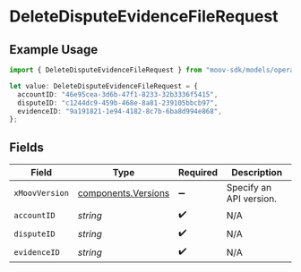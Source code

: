 # DeleteDisputeEvidenceFileRequest

## Example Usage

```typescript
import { DeleteDisputeEvidenceFileRequest } from "moov-sdk/models/operations";

let value: DeleteDisputeEvidenceFileRequest = {
  accountID: "46e95cea-3d6b-47f1-8233-32b3336f5415",
  disputeID: "c1244dc9-459b-468e-8a81-239105bbcb97",
  evidenceID: "9a191821-1e94-4182-8c7b-6ba8d994e868",
};
```

## Fields

| Field                                                      | Type                                                       | Required                                                   | Description                                                |
| ---------------------------------------------------------- | ---------------------------------------------------------- | ---------------------------------------------------------- | ---------------------------------------------------------- |
| `xMoovVersion`                                             | [components.Versions](../../models/components/versions.md) | :heavy_minus_sign:                                         | Specify an API version.                                    |
| `accountID`                                                | *string*                                                   | :heavy_check_mark:                                         | N/A                                                        |
| `disputeID`                                                | *string*                                                   | :heavy_check_mark:                                         | N/A                                                        |
| `evidenceID`                                               | *string*                                                   | :heavy_check_mark:                                         | N/A                                                        |